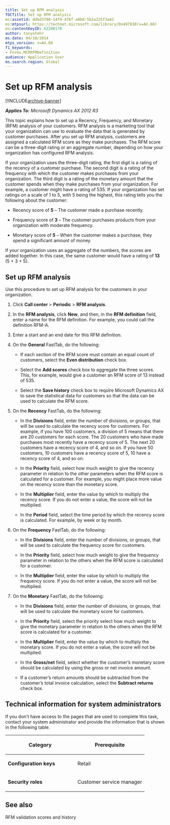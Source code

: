 ```yaml
---
title: Set up RFM analysis
TOCTitle: Set up RFM analysis
ms:assetid: ddbd3f80-14f9-476f-a0b0-5b2a225f3a42
ms:mtpsurl: https://technet.microsoft.com/library/Dn497838(v=AX.60)
ms:contentKeyID: 62200170
author: tonyafehr
ms.date: 04/18/2014
mtps_version: v=AX.60
f1_keywords:
- Forms.MCRRFMDefinition
audience: Application User
ms.search.region: Global
---
```


# Set up RFM analysis 


[!INCLUDE[archive-banner](includes/archive-banner.md)]


_**Applies To:** Microsoft Dynamics AX 2012 R3_

This topic explains how to set up a Recency, Frequency, and Monetary (RFM) analysis of your customers. RFM analysis is a marketing tool that your organization can use to evaluate the data that is generated by customer purchases. After you set up RFM analysis, customers are assigned a calculated RFM score as they make purchases. The RFM score can be a three-digit rating or an aggregate number, depending on how your organization has configured RFM analysis.

If your organization uses the three-digit rating, the first digit is a rating of the recency of a customer purchase. The second digit is a rating of the frequency with which the customer makes purchases from your organization. The third digit is a rating of the monetary amount that the customer spends when they make purchases from your organization. For example, a customer might have a rating of 535. If your organization has set ratings on a scale of 1 to 5, with 5 being the highest, this rating tells you the following about the customer:

  - Recency score of **5** – The customer made a purchase recently.

  - Frequency score of **3** – The customer purchases products from your organization with moderate frequency.

  - Monetary score of **5** – When the customer makes a purchase, they spend a significant amount of money.

If your organization uses an aggregate of the numbers, the scores are added together. In this case, the same customer would have a rating of **13** (5 + 3 + 5).

## Set up RFM analysis

Use this procedure to set up RFM analysis for the customers in your organization.

1.  Click **Call center** \> **Periodic** \> **RFM analysis**.

2.  In the **RFM analysis**, click **New**, and then, in the **RFM definition** field, enter a name for the RFM definition. For example, you could call the definition RFM-A.

3.  Enter a start and an end date for this RFM definition.

4.  On the **General** FastTab, do the following:
    
      - If each section of the RFM score must contain an equal count of customers, select the **Even distribution** check box.
    
      - Select the **Add scores** check box to aggregate the three scores. This, for example, would give a customer an RFM score of 13 instead of 535.
    
      - Select the **Save history** check box to require Microsoft Dynamics AX to save the statistical data for customers so that the data can be used to calculate the RFM score.

5.  On the **Recency** FastTab, do the following:
    
      - In the **Divisions** field, enter the number of divisions, or groups, that will be used to calculate the recency score for customers. For example, if you have 100 customers, a division of 5 means that there are 20 customers for each score. The 20 customers who have made purchases most recently have a recency score of 5. The next 20 customers have a recency score of 4, and so on. If you have 50 customers, 10 customers have a recency score of 5, 10 have a recency score of 4, and so on.
    
      - In the **Priority** field, select how much weight to give the recency parameter in relation to the other parameters when the RFM score is calculated for a customer. For example, you might place more value on the recency score than the monetary score.
    
      - In the **Multiplier** field, enter the value by which to multiply the recency score. If you do not enter a value, the score will not be multiplied.
    
      - In the **Period** field, select the time period by which the recency score is calculated. For example, by week or by month.

6.  On the **Frequency** FastTab, do the following:
    
      - In the **Divisions** field, enter the number of divisions, or groups, that will be used to calculate the frequency score for customers.
    
      - In the **Priority** field, select how much weight to give the frequency parameter in relation to the others when the RFM score is calculated for a customer.
    
      - In the **Multiplier** field, enter the value by which to multiply the frequency score. If you do not enter a value, the score will not be multiplied.

7.  On the **Monetary** FastTab, do the following:
    
      - In the **Divisions** field, enter the number of divisions, or groups, that will be used to calculate the monetary score for customers.
    
      - In the **Priority** field, select the priority select how much weight to give the monetary parameter in relation to the others when the RFM score is calculated for a customer.
    
      - In the **Multiplier** field, enter the value by which to multiply the monetary score. If you do not enter a value, the score will not be multiplied.
    
      - In the **Gross/net** field, select whether the customer’s monetary score should be calculated by using the gross or net invoice amount.
    
      - If a customer’s return amounts should be subtracted from the customer’s total invoice calculation, select the **Subtract returns** check box.

## Technical information for system administrators

If you don't have access to the pages that are used to complete this task, contact your system administrator and provide the information that is shown in the following table.

<table>
<colgroup>
<col style="width: 50%" />
<col style="width: 50%" />
</colgroup>
<thead>
<tr class="header">
<th><p>Category</p></th>
<th><p>Prerequisite</p></th>
</tr>
</thead>
<tbody>
<tr class="odd">
<td><p><strong>Configuration keys</strong></p></td>
<td><p>Retail</p></td>
</tr>
<tr class="even">
<td><p><strong>Security roles</strong></p></td>
<td><p>Customer service manager</p></td>
</tr>
</tbody>
</table>


## See also

RFM validation scores and history

  


